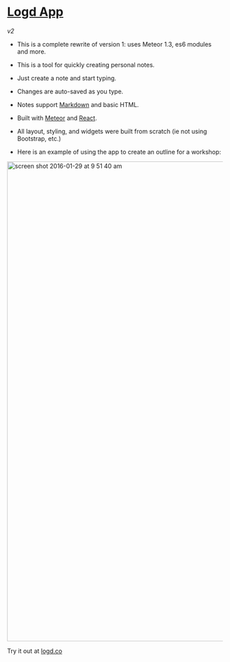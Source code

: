 # [Logd App](http://logd.co)

_v2_
- This is a complete rewrite of version 1: uses Meteor 1.3, es6 modules and more.

- This is a tool for quickly creating personal notes.
- Just create a note and start typing.
- Changes are auto-saved as you type.
- Notes support [Markdown](https://daringfireball.net/projects/markdown/) and basic HTML.
- Built with [Meteor](https://www.meteor.com/) and [React](https://facebook.github.io/react/).
- All layout, styling, and widgets were built from scratch (ie not using Bootstrap, etc.)
- Here is an example of using the app to create an outline for a workshop:

<img width="1119" alt="screen shot 2016-01-29 at 9 51 40 am" src="https://cloud.githubusercontent.com/assets/819213/12678683/fde3510c-c66d-11e5-9dc8-ed5e5797eb88.png">


Try it out at [logd.co](http://www.logd.co)